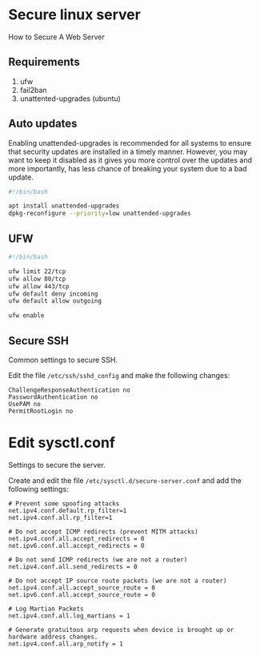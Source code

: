 # Secure linux server

How to Secure A Web Server

## Requirements

1. ufw
2. fail2ban
3. unattented-upgrades (ubuntu)

## Auto updates

Enabling unattended-upgrades is recommended for all systems to ensure that security updates are installed in a timely manner. However, you may want to keep it disabled as it gives you more control over the updates and more importantly, has less chance of breaking your system due to a bad update.

``` bash
#!/bin/bash

apt install unattended-upgrades
dpkg-reconfigure --priority=low unattended-upgrades
```

## UFW

``` bash
#!/bin/bash

ufw limit 22/tcp  
ufw allow 80/tcp  
ufw allow 443/tcp  
ufw default deny incoming  
ufw default allow outgoing

ufw enable
```

## Secure SSH

Common settings to secure SSH.

Edit the file `/etc/ssh/sshd_config` and make the following changes:

``` text
ChallengeResponseAuthentication no
PasswordAuthentication no
UsePAM no
PermitRootLogin no
```

# Edit sysctl.conf

Settings to secure the server.

Create and edit the file `/etc/sysctl.d/secure-server.conf` and add the following settings:

``` text
# Prevent some spoofing attacks
net.ipv4.conf.default.rp_filter=1
net.ipv4.conf.all.rp_filter=1

# Do not accept ICMP redirects (prevent MITM attacks)
net.ipv4.conf.all.accept_redirects = 0
net.ipv6.conf.all.accept_redirects = 0

# Do not send ICMP redirects (we are not a router)
net.ipv4.conf.all.send_redirects = 0

# Do not accept IP source route packets (we are not a router)
net.ipv4.conf.all.accept_source_route = 0
net.ipv6.conf.all.accept_source_route = 0

# Log Martian Packets
net.ipv4.conf.all.log_martians = 1

# Generate gratuitous arp requests when device is brought up or hardware address changes.
net.ipv4.conf.all.arp_notify = 1
```
